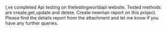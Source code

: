 I,ve completed Api testing on thetestingworldapi website.
Tested methods are create,get,update and delete.
Create newman report on this project.
Please find the details report from the attachment and let me know if you have any further queries.

